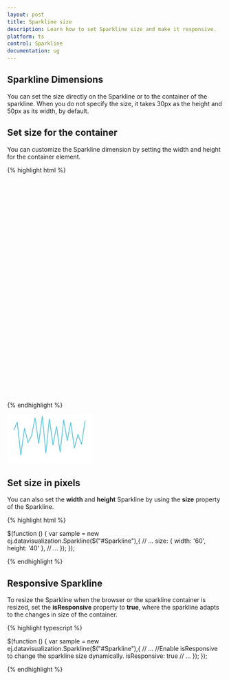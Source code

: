 ```yaml
---
layout: post
title: Sparkline size
description: Learn how to set Sparkline size and make it responsive. 
platform: ts
control: Sparkline
documentation: ug
---
```


## Sparkline Dimensions

You can set the size directly on the Sparkline or to the container of the sparkline. When you do not specify the size, it takes 30px as the height and 50px as its width, by default.

## Set size for the container

You can customize the Sparkline dimension by setting the width and height for the container element.

{% highlight html %}

<body>
    <div id="container" style="width:820px;height:500px;"></div>
    <script type="text/typescript" language="typescript ">
       $(function () {
        var sample = new ej.datavisualization.Sparkline($("#Sparkline"));
    });
    </script>
</body>

{% endhighlight %} 

![](Sparkline-Dimensions_images/Sparkline-Dimensions_img1.png)

## Set size in pixels 

You can also set the **width** and **height** Sparkline by using the **size** property of the Sparkline.

{% highlight html %}

$(function () {
        var sample = new ej.datavisualization.Sparkline($("#Sparkline"),{
              // ...
           size: { width: '60', height: '40' },
            // ...
       });
    });

{% endhighlight %}

## Responsive Sparkline

To resize the Sparkline when the browser or the sparkline container is resized, set the **isResponsive** property to **true**, where the sparkline adapts to the changes in size of the container. 

{% highlight typescript %}

$(function () {
        var sample = new ej.datavisualization.Sparkline($("#Sparkline"),{
              // ...
            //Enable isResponsive to change the sparkline size dynamically.
            isResponsive: true
            // ...
       });
    });

{% endhighlight %} 
